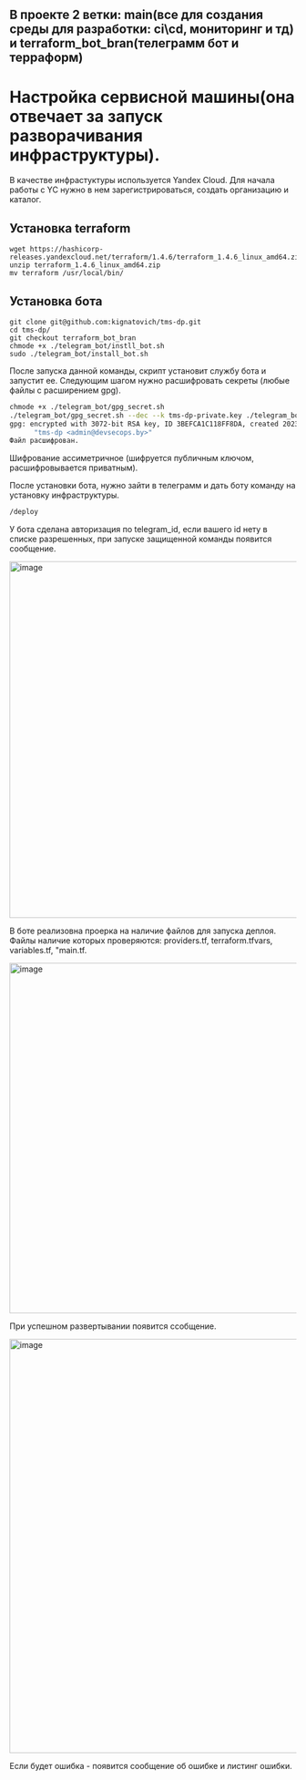 ## В проекте 2 ветки: main(все для создания среды для разработки: ci\cd, мониторинг и тд) и terraform_bot_bran(телеграмм бот и терраформ)

# Настройка сервисной машины(она отвечает за запуск разворачивания инфраструктуры).
В качестве инфрастуктуры используется Yandex Cloud.
Для начала работы с YC нужно в нем зарегистрироваться, создать организацию и каталог.

## Установка terraform
```shell
wget https://hashicorp-releases.yandexcloud.net/terraform/1.4.6/terraform_1.4.6_linux_amd64.zip
unzip terraform_1.4.6_linux_amd64.zip
mv terraform /usr/local/bin/
```

## Установка бота
```shell
git clone git@github.com:kignatovich/tms-dp.git
cd tms-dp/
git checkout terraform_bot_bran
chmode +x ./telegram_bot/instll_bot.sh
sudo ./telegram_bot/install_bot.sh
```
После запуска данной команды, скрипт установит службу бота и запустит ее. 
Cледующим шагом нужно расшифровать секреты (любые файлы с расширением gpg).
```bash
chmode +x ./telegram_bot/gpg_secret.sh
./telegram_bot/gpg_secret.sh --dec --k tms-dp-private.key ./telegram_bot/terraform/create_infra/terraform.tfvars.gpg
gpg: encrypted with 3072-bit RSA key, ID 3BEFCA1C118FF8DA, created 2023-08-24
      "tms-dp <admin@devsecops.by>"
Файл расшифрован.
```
Шифрование ассиметричное (шифруется публичным ключом, расшифровывается приватным).

После установки бота, нужно зайти в телеграмм и дать боту команду на установку инфраструктуры.
```bash
/deploy
```

У бота сделана авторизация по telegram_id, если вашего id нету в списке разрешенных, при запуске защищенной команды появится сообщение.

<img width="626" alt="image" src="https://github.com/kignatovich/tms-dp/assets/110161538/c8f31e89-0866-4b84-a54a-3f14b71d0e59">


В боте реализовна проерка на наличие файлов для запуска деплоя.
Файлы наличие которых проверяются: providers.tf, terraform.tfvars, variables.tf, "main.tf.


<img width="615" alt="image" src="https://github.com/kignatovich/tms-dp/assets/110161538/905ee2cf-06ff-4f5e-b489-e969b2e66391">

При успешном развертывании появится ссобщение.

<img width="727" alt="image" src="https://github.com/kignatovich/tms-dp/assets/110161538/d7835e6f-7c87-483a-befd-56603cfd4313">

Если будет ошибка - появится сообщение об ошибке и листинг ошибки.

